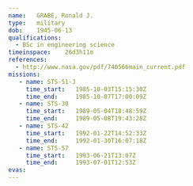 ```yaml
---
name:	GRABE, Ronald J.
type:	military
dob:	1945-06-13
qualifications:
  - BSc in engineering science
timeinspace:	26d3h11m
references:
  - http://www.nasa.gov/pdf/740566main_current.pdf
missions:
   - name: STS-51-J
     time_start:   1985-10-03T15:15:30Z
     time_end:     1985-10-07T17:00:09Z
   - name: STS-30
     time_start:   1989-05-04T18:48:59Z
     time_end:     1989-05-08T19:43:28Z
   - name: STS-42
     time_start:   1992-01-22T14:52:33Z
     time_end:     1992-01-30T16:07:18Z
   - name: STS-57
     time_start:   1993-06-21T13:07Z
     time_end:     1993-07-01T12:53Z
evas:
---
```

